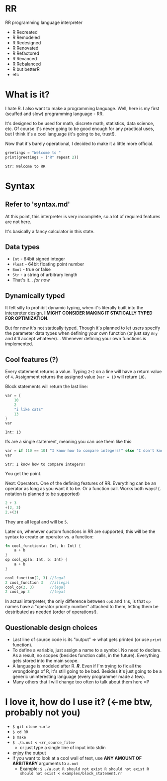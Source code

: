 # RR
RR programming language interpreter

- R Recreated
- R Remodeled
- R Redesigned
- R Renovated
- R Refactored
- R Revanced
- R Rebalanced
- R but betterR
- etc

# What is it?
I hate R. I also want to make a programming language. Well, here is my first (scuffed and slow) programming language - RR.

It's designed to be used for math, discrete math, statistics, data science, etc. Of course it's never going to be good enough for any practical uses, but I think it's a cool language (it's going to be, trust!).

Now that it's barely operational, I decided to make it a little more official.

```rust
greetings = "Welcome to "
print(greetings + ("R" repeat 2))
```
```
Str: Welcome to RR
```

# Syntax
## Refer to 'syntax.md'
At this point, this interpreter is very incomplete, so a lot of required features are not here.

It's basically a fancy calculator in this state.

## Data types
- `Int` - 64bit signed integer
- `Float` - 64bit floating point number
- `Bool` - true or false
- `Str` - a string of arbitrary length
- That's it... *for now*

## Dynamically typed
It felt silly to prohibit dynamic typing, when it's literally built into the interpreter design. **I MIGHT CONSIDER MAKING IT STATICALLY TYPED FOR OPTIMIZATION**.

But for now it's not statically typed. Though it's planned to let users specify the parameter data types when defining your own function (or just say `Any` and it'll accept whatever)... Whenever defining your own functions is implemented.

## Cool features (?)
Every statement returns a value. Typing `2+2` on a line will have a return value of `4`. Assignment returns the assigned value (`var = 10` will return `10`).

Block statements will return the last line:
```rust
var = {
    10
    2
    "i like cats"
    13
}
var
```
```
Int: 13
```

Ifs are a single statement, meaning you can use them like this:
```rust
var = if (10 == 10) "I know how to compare integers!" else "I don't know how to compare integers =("
var
```
```
Str: I know how to compare integers!
```

You get the point.

Next: Operators. One of the defining features of RR. Everything can be an operator as long as you want it to be. Or a function call. Works both ways! (. notation is planned to be supported)

```rust
2 + 3
+(2, 3)
2.+(3)
```

They are all legal and will be `5`.

Later on, whenever custom functions in RR are supported, this will be the syntax to create an operator vs. a function:

```rust
fn cool_function(a: Int, b: Int) {
    a + b
}
op cool_op(a: Int, b: Int) {
    a + b
}

cool_function(2, 3) //legal
2 cool_function 3   //illegal
cool_op(2, 3)       //legal
2 cool_op 3         //legal
```

In actual interpreter, the only difference between `op`s and `fn`s, is that `op` names have a "operator priority number" attached to them, letting them be destributed as needed (order of operations!).

## Questionable design choices
- Last line of source code is its "output" => what gets printed (or use `print` function).
- To define a variable, just assign a name to a symbol. No need to declare. As a result, no scopes (besides function calls, in the future). Everything gets stored into the main scope.
- A language is modeled after R. ***R***. Even if I'm trying to fix all the wrongdoings of R, it's still going to be bad. Besides it's just going to be a generic uninteresting language (every programmer made a few).
- Many others that I will change too often to talk about them here =P

# I love it, how do I use it? (<-me btw, probably not you)

- `$ git clone <url>`
- `$ cd RR`
- `$ make`
- `$ ./a.out < <rr_source_file>`
  - or just type a single line of input into stdin
- enjoy the output
- if you want to look at a cool wall of text, use **ANY AMOUNT OF ARBITRARY** arguments to `a.out`
  - Example: `$ ./a.out R should not exist R should not exist R should not exist < examples/block_statement.rr`

